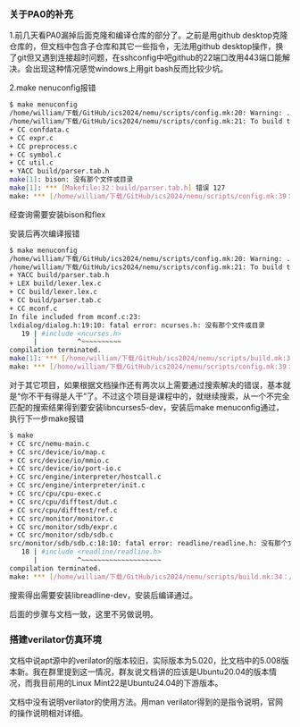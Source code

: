 ### 关于PA0的补充

1.前几天看PA0漏掉后面克隆和编译仓库的部分了。之前是用github desktop克隆仓库的，但文档中包含子仓库和其它一些指令，无法用github desktop操作，换了git但又遇到连接超时问题，在sshconfig中吧github的22端口改用443端口能解决。会出现这种情况感觉windows上用git bash反而比较少坑。

2.make nenuconfig报错

```bash
$ make menuconfig
/home/william/下载/GitHub/ics2024/nemu/scripts/config.mk:20: Warning: .config does not exist!
/home/william/下载/GitHub/ics2024/nemu/scripts/config.mk:21: To build the project, first run 'make menuconfig'.
+ CC confdata.c
+ CC expr.c
+ CC preprocess.c
+ CC symbol.c
+ CC util.c
+ YACC build/parser.tab.h
make[1]: bison: 没有那个文件或目录
make[1]: *** [Makefile:32：build/parser.tab.h] 错误 127
make: *** [/home/william/下载/GitHub/ics2024/nemu/scripts/config.mk:39：/home/william/下载/GitHub/ics2024/nemu/tools/kconfig/build/mconf] 错误 2
```

经查询需要安装bison和flex

安装后再次编译报错

```bash
$ make menuconfig
/home/william/下载/GitHub/ics2024/nemu/scripts/config.mk:20: Warning: .config does not exist!
/home/william/下载/GitHub/ics2024/nemu/scripts/config.mk:21: To build the project, first run 'make menuconfig'.
+ YACC build/parser.tab.h
+ LEX build/lexer.lex.c
+ CC build/lexer.lex.c
+ CC build/parser.tab.c
+ CC mconf.c
In file included from mconf.c:23:
lxdialog/dialog.h:19:10: fatal error: ncurses.h: 没有那个文件或目录
   19 | #include <ncurses.h>
      |          ^~~~~~~~~~~
compilation terminated.
make[1]: *** [/home/william/下载/GitHub/ics2024/nemu/scripts/build.mk:34：/home/william/下载/GitHub/ics2024/nemu/tools/kconfig/build/obj-mconf/mconf.o] 错误 1
make: *** [/home/william/下载/GitHub/ics2024/nemu/scripts/config.mk:39：/home/william/下载/GitHub/ics2024/nemu/tools/kconfig/build/mconf] 错误 2
```

对于其它项目，如果根据文档操作还有两次以上需要通过搜索解决的错误，基本就是“你不干有得是人干”了。不过这个项目是课程中的，就继续搜索，从一个不完全匹配的搜索结果得到要安装libncurses5-dev，安装后make menuconfig通过，执行下一步make报错

```bash
$ make
+ CC src/nemu-main.c
+ CC src/device/io/map.c
+ CC src/device/io/mmio.c
+ CC src/device/io/port-io.c
+ CC src/engine/interpreter/hostcall.c
+ CC src/engine/interpreter/init.c
+ CC src/cpu/cpu-exec.c
+ CC src/cpu/difftest/dut.c
+ CC src/cpu/difftest/ref.c
+ CC src/monitor/monitor.c
+ CC src/monitor/sdb/expr.c
+ CC src/monitor/sdb/sdb.c
src/monitor/sdb/sdb.c:18:10: fatal error: readline/readline.h: 没有那个文件或目录
   18 | #include <readline/readline.h>
      |          ^~~~~~~~~~~~~~~~~~~~~
compilation terminated.
make: *** [/home/william/下载/GitHub/ics2024/nemu/scripts/build.mk:34：/home/william/下载/GitHub/ics2024/nemu/build/obj-riscv32-nemu-interpreter/src/monitor/sdb/sdb.o] 错误 1
```

搜索得出需要安装libreadline-dev，安装后编译通过。

后面的步骤与文档一致，这里不另做说明。

### 搭建verilator仿真环境

文档中说apt源中的verilator的版本较旧，实际版本为5.020，比文档中的5.008版本新。我在群里提到这一情况，群友说文档讲的应该是Ubuntu20.04的版本情况，而我目前用的Linux Mint22是Ubuntu24.04的下游版本。

文档中没有说明verilator的使用方法。用man verilator得到的是指令说明，官网的操作说明相对详细。

